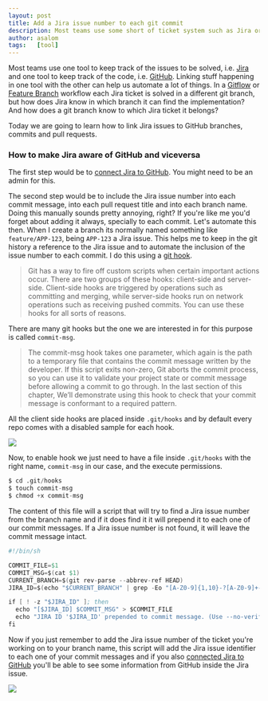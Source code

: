 ```yaml
---
layout: post
title: Add a Jira issue number to each git commit
description: Most teams use some short of ticket system such as Jira or Trello. Learn how to add a JIRA ticket number to every git commit.
author: asalom
tags:   [tool]
---
```


Most teams use one tool to keep track of the issues to be solved, i.e. [Jira](https://www.atlassian.com/software/jira) and one tool to keep track of the code, i.e. [GitHub](https://github.com/). Linking stuff happening in one tool with the other can help us automate a lot of things. In a [Gitflow](https://www.atlassian.com/git/tutorials/comparing-workflows/gitflow-workflow) or [Feature Branch](https://www.atlassian.com/git/tutorials/comparing-workflows/feature-branch-workflow) workflow each Jira ticket is solved in a different git branch, but how does Jira know in which branch it can find the implementation? And how does a git branch know to which Jira ticket it belongs?

Today we are going to learn how to link Jira issues to GitHub branches, commits and pull requests. 

### How to make Jira aware of GitHub and viceversa

The first step would be to [connect Jira to GitHub](https://confluence.atlassian.com/adminjiracloud/connect-jira-cloud-to-github-814188429.html). You might need to be an admin for this.

The second step would be to include the Jira issue number into each commit message, into each pull request title and into each branch name. Doing this manually sounds pretty annoying, right? If you're like me you'd forget about adding it always, specially to each commit. Let's automate this then. When I create a branch its normally named something like `feature/APP-123`, being `APP-123` a Jira issue. This helps me to keep in the git history a reference to the Jira issue and to automate the inclusion of the issue number to each commit. I do this using a [git hook](https://git-scm.com/book/en/v2/Customizing-Git-Git-Hooks).

> Git has a way to fire off custom scripts when certain important actions occur. There are two groups of these hooks: client-side and server-side. Client-side hooks are triggered by operations such as committing and merging, while server-side hooks run on network operations such as receiving pushed commits. You can use these hooks for all sorts of reasons.

There are many git hooks but the one we are interested in for this purpose is called `commit-msg`.

> The commit-msg hook takes one parameter, which again is the path to a temporary file that contains the commit message written by the developer. If this script exits non-zero, Git aborts the commit process, so you can use it to validate your project state or commit message before allowing a commit to go through. In the last section of this chapter, We’ll demonstrate using this hook to check that your commit message is conformant to a required pattern.

All the client side hooks are placed inside `.git/hooks` and by default every repo comes with a disabled sample for each hook.

![](../images/posts{{page.url}}terminal-ls.png)

Now, to enable hook we just need to have a file inside `.git/hooks` with the right name, `commit-msg` in our case, and the execute permissions.

```s
$ cd .git/hooks
$ touch commit-msg
$ chmod +x commit-msg
```

The content of this file will a script that will try to find a Jira issue number from the branch name and if it does find it it will prepend it to each one of our commit messages. If a Jira issue number is not found, it will leave the commit message intact.

```s
#!/bin/sh

COMMIT_FILE=$1
COMMIT_MSG=$(cat $1)
CURRENT_BRANCH=$(git rev-parse --abbrev-ref HEAD)
JIRA_ID=$(echo "$CURRENT_BRANCH" | grep -Eo "[A-Z0-9]{1,10}-?[A-Z0-9]+-\d+")

if [ ! -z "$JIRA_ID" ]; then
  echo "[$JIRA_ID] $COMMIT_MSG" > $COMMIT_FILE
  echo "JIRA ID '$JIRA_ID' prepended to commit message. (Use --no-verify to skip)"
fi
```

Now if you just remember to add the Jira issue number of the ticket you're working on to your branch name, this script will add the Jira issue identifier to each one of your commit messages and if you also [connected Jira to GitHub](https://confluence.atlassian.com/adminjiracloud/connect-jira-cloud-to-github-814188429.html) you'll be able to see some information from GitHub inside the Jira issue.

![](../images/posts{{page.url}}jira-issue.png)